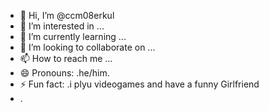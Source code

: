 - 👋 Hi, I’m @ccm08erkul
- 👀 I’m interested in ...
- 🌱 I’m currently learning ...
- 💞️ I’m looking to collaborate on ...
- 📫 How to reach me ...
- 😄 Pronouns: .he/him.
- ⚡ Fun fact: .i plyu videogames and have a funny Girlfriend
- .

<!---
ccm08erkul/ccm08erkul is a ✨ special ✨ repository because its `README.md` (this file) appears on your GitHub profile.
You can click the Preview link to take a look at your changes.
--->
